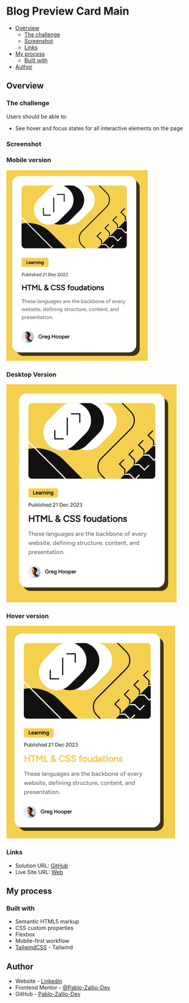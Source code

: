 
# Blog Preview Card Main

- [Overview](#overview)
  - [The challenge](#the-challenge)
  - [Screenshot](#screenshot)
  - [Links](#links)
- [My process](#my-process)
  - [Built with](#built-with)
- [Author](#author)


## Overview

### The challenge

Users should be able to:

- See hover and focus states for all interactive elements on the page

### Screenshot

### Mobile version
 ![](./mobile%20version.jpg)
### Desktop Version
![](./desktop%20version.jpg)
### Hover version
![](./hover%20version.jpg)


### Links

- Solution URL: [GitHub](https://github.com/Pablo-Zallio-Dev/blog-card-main)
- Live Site URL: [Web](https://card-component-blog.netlify.app/)

## My process

### Built with

- Semantic HTML5 markup
- CSS custom properties
- Flexbox
- Mobile-first workflow
- [TailwindCSS](https://tailwindcss.com/) - Tailwind

## Author

- Website - [Linkedin](https://www.linkedin.com/in/pablo-damian-zallio-zabala-140b83278/)
- Frontend Mentor - [@Pablo-Zallio-Dev](https://www.frontendmentor.io/profile/Pablo-Zallio-Dev)
- GitHub - [Pablo-Zallio-Dev](https://github.com/Pablo-Zallio-Dev)

